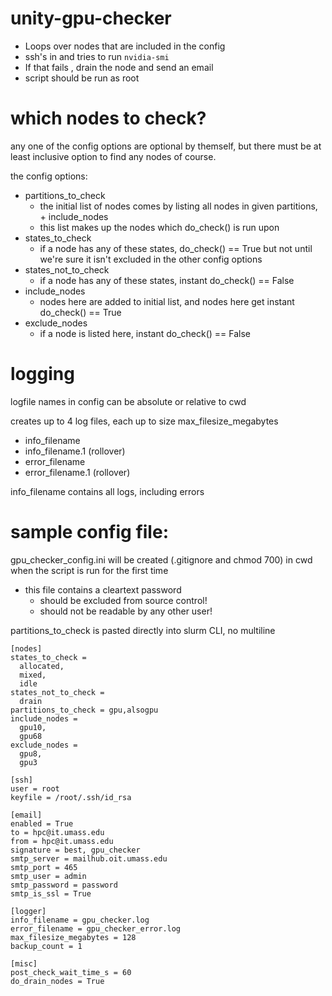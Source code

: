 # unity-gpu-checker
* Loops over nodes that are included in the config
* ssh's in and tries to run `nvidia-smi`
* If that fails , drain the node and send an email
* script should be run as root

# which nodes to check?
any one of the config options are optional by themself, but there must be at least inclusive option to find any nodes of course.

the config options:
* partitions_to_check
  * the initial list of nodes comes by listing all nodes in given partitions, + include_nodes
  * this list makes up the nodes which do_check() is run upon
* states_to_check
  * if a node has any of these states, do_check() == True but not until we're sure it isn't excluded in the other config options
* states_not_to_check 
  * if a node has any of these states, instant do_check() == False
* include_nodes
  * nodes here are added to initial list, and nodes here get instant do_check() == True
* exclude_nodes
  * if a node is listed here, instant do_check() == False

# logging
logfile names in config can be absolute or relative to cwd

creates up to 4 log files, each up to size max_filesize_megabytes
  * info_filename
  * info_filename.1 (rollover)
  * error_filename
  * error_filename.1 (rollover)

info_filename contains all logs, including errors

# sample config file:
gpu_checker_config.ini will be created (.gitignore and chmod 700) in cwd when the script is run for the first time
* this file contains a cleartext password
  * should be excluded from source control!
  * should not be readable by any other user!

partitions_to_check is pasted directly into slurm CLI, no multiline

```
[nodes]
states_to_check = 
  allocated,
  mixed,
  idle
states_not_to_check = 
  drain
partitions_to_check = gpu,alsogpu
include_nodes = 
  gpu10,
  gpu68
exclude_nodes =
  gpu8,
  gpu3

[ssh]
user = root
keyfile = /root/.ssh/id_rsa

[email]
enabled = True
to = hpc@it.umass.edu
from = hpc@it.umass.edu
signature = best, gpu_checker
smtp_server = mailhub.oit.umass.edu
smtp_port = 465
smtp_user = admin
smtp_password = password
smtp_is_ssl = True

[logger]
info_filename = gpu_checker.log
error_filename = gpu_checker_error.log
max_filesize_megabytes = 128
backup_count = 1

[misc]
post_check_wait_time_s = 60
do_drain_nodes = True

```
